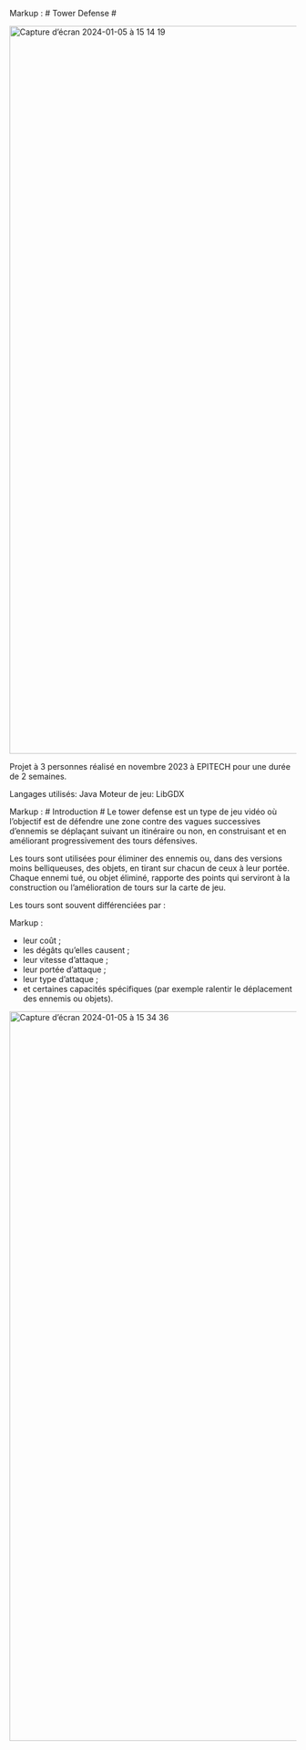 Markup :  # Tower Defense #

<img width="1277" alt="Capture d’écran 2024-01-05 à 15 14 19" src="https://github.com/kvn-chn/tower-defense/assets/139592148/1f15bc70-0352-4efc-91ce-13ec337222c8">

Projet à 3 personnes réalisé en novembre 2023 à EPITECH pour une durée de 2 semaines.

Langages utilisés: Java
Moteur de jeu: LibGDX

Markup : # Introduction #
Le tower defense est un type de jeu vidéo où l’objectif est de défendre une zone contre des vagues successives d’ennemis se déplaçant suivant un itinéraire ou non, en construisant et en améliorant progressivement des tours défensives.

Les tours sont utilisées pour éliminer des ennemis ou, dans des versions moins belliqueuses, des objets, en tirant sur chacun de ceux à leur portée. Chaque ennemi tué, ou objet éliminé, rapporte des points qui serviront à la construction ou l’amélioration de tours sur la carte de jeu.

Les tours sont souvent différenciées par :

Markup : 
* leur coût ;
* les dégâts qu’elles causent ;
* leur vitesse d’attaque ;
* leur portée d’attaque ;
* leur type d’attaque ;
* et certaines capacités spécifiques (par exemple ralentir le déplacement des ennemis ou objets).

<img width="1280" alt="Capture d’écran 2024-01-05 à 15 34 36" src="https://github.com/kvn-chn/tower-defense/assets/139592148/9976a01d-024b-48ea-ab60-5ad148de51b8">

